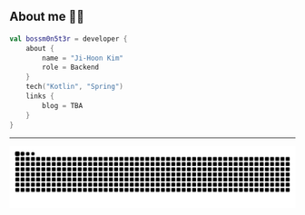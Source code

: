 ## About me 🧑‍💻

```kotlin
val bossm0n5t3r = developer {
    about {
        name = "Ji-Hoon Kim"
        role = Backend
    }
    tech("Kotlin", "Spring")
    links {
        blog = TBA
    }
}
```

---

![](https://raw.githubusercontent.com/bossm0n5t3r/bossm0n5t3r/output/github-snake.svg)
